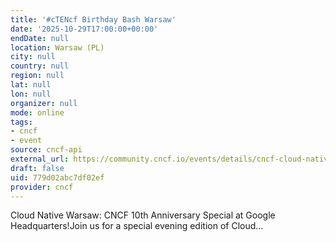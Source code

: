 ```yaml
---
title: '#cTENcf Birthday Bash Warsaw'
date: '2025-10-29T17:00:00+00:00'
endDate: null
location: Warsaw (PL)
city: null
country: null
region: null
lat: null
lon: null
organizer: null
mode: online
tags:
- cncf
- event
source: cncf-api
external_url: https://community.cncf.io/events/details/cncf-cloud-native-warsaw-presents-ctencf-birthday-bash-warsaw/
draft: false
uid: 779d02abc7df02ef
provider: cncf
---
```

Cloud Native Warsaw: CNCF 10th Anniversary Special at Google Headquarters!Join us for a special evening edition of Cloud...
